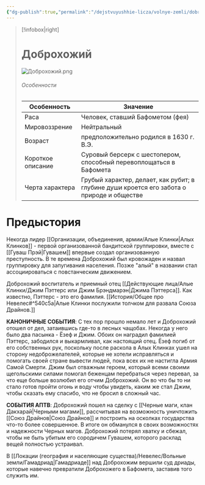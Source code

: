 ```yaml
---
{"dg-publish":true,"permalink":"/dejstvuyushhie-licza/volnye-zemli/dobrohozhij/","dgPassFrontmatter":true}
---
```


> [!infobox|right]
> # Доброхожий
> ![Доброхожий.png](/img/user/%D0%98%D0%B7%D0%BE%D0%B1%D1%80%D0%B0%D0%B6%D0%B5%D0%BD%D0%B8%D1%8F/%D0%94%D0%BE%D0%B1%D1%80%D0%BE%D1%85%D0%BE%D0%B6%D0%B8%D0%B9.png)
> ###### Особенности
> | Особенность | Значение |
> | ---- | ---- |
> | Раса | Человек, ставший Бафометом (фея)|
> | Мировоззрение | Нейтральный |
> | Возраст | предположительно родился в 1630 г. В.Э.|
> | Короткое описание |Суровый берсерк с шестопером, способный перевоплощаться в Бафомета |
> | Черта характера |Грубый характер, делает, как рубит; в глубине души кроется его забота о природе и обществе|

# Предыстория

Некогда лидер [[Организации, объединения, армии/Алые Клинки\|Алых Клинков]] - первой организованной бандитской группировки, вместе с [[Гуваш Прэй\|Гувашем]] впервые создал организованную преступность. В те времена Доброхожий был кровожаден и назвал группировку для запугивания населения. Позже "алый" в названии стал ассоциироваться с повстанческим движением.

Доброхожий воспитатель и приемный отец [[Действующие лица/Алые Клинки/Джим Пэттерс или Джим Брэндмарэн\|Джима Пэттерса]]. Как известно, Пэттерс - это его фамилия. [[История/Общее про Невелес#^540c5a\|Алые Клинки послужили толчком для развала Союза Драйнов.]]

**КАНОНИЧНЫЕ СОБЫТИЯ**:
С тех пор прошло немало лет и Доброхожий отошел от дел, затаившись где-то в лесных чащобах. Некогда у него было два пасынка - Ёзеф и Джим. Обоих он наградил фамилией Пэттерс, забодился и выкармливал, как настоящий отец. Ёзеф погиб от его собственных рук, поскольку после раскола в Алых Клинках ушел на сторону недоброжелателей, которые не хотели исправляться и помогать своей стране вывести людей, пока всех их не настигла Армия Самой Смерти. Джим был отважным героем, который всеми своими щегольскими силами помогал беженцам перебраться через перевал, за что еще больше возлюбил его отчим Доброхожий. Он во что бы то ни стало готов пройти огонь и воду чтобы увидеть, каким же стал Джим, чтобы сказать ему спасибо, что не бросил в сложный час.

**СОБЫТИЯ АПТВ**:
Доброхожий пошел на сделку с [[Черные маги, клан Дакхарай\|Черными магами]], рассчитывая на возможность уничтожить [[Союз Драйнов\|Союз Драйнов]] и построить на осколках государства что-то более совершенное. В итоге он обманулся в своих возможностях и надежности Черных магов. Доброхожий потерял хватку и сбежал, чтобы не быть убитым его сородичем Гувашем, которого расклад вещей полностью устраивал.

В [[Локации (география и населяющие существа)/Невелес/Вольные земли/Гамадриад\|Гамадриаде]] над Доброхожим вершили суд дриады, которые навечно превратили Доброхожего в Бафомета, заставив того служить им.